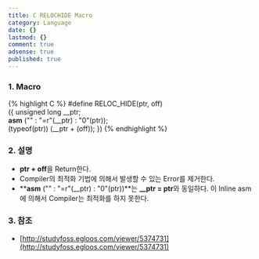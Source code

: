 ```yaml
---
title: C RELOCHIDE Macro
category: Language
date: {}
lastmod: {}
comment: true
adsense: true
published: true
---
```


### 1. Macro

{% highlight C %}
#define RELOC_HIDE(ptr, off)                    \
  ({ unsigned long __ptr;                       \
    __asm__ ("" : "=r"(__ptr) : "0"(ptr));      \
    (typeof(ptr)) (__ptr + (off)); })
{% endhighlight %}

### 2. 설명

* **ptr + off**을 Return한다.
* Compiler의 최적화 기법에 의해서 발생할 수 있는 Error를 제거한다.
* **__asm__ ("" : "=r"(__ptr) : "0"(ptr))**는 **__ptr = ptr**와 동일하다. 이 Inline asm에 의해서 Compiler는 최적화를 하지 못한다.

### 3. 참조
* [http://studyfoss.egloos.com/viewer/5374731](http://studyfoss.egloos.com/viewer/5374731)
